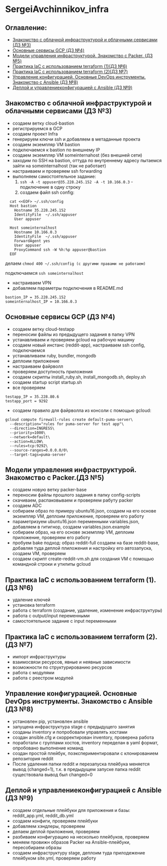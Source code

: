 # SergeiAvchinnikov_infra
## **Оглавление:**
- [Знакомство с облачной инфраструктурой и облачными сервисами (ДЗ №3)](#ДЗ3)
- [Основные сервисы GCP (ДЗ №4)](#ДЗ4)
- [Модели управления инфраструктурой. Знакомство с Packer. (ДЗ №5)](#ДЗ5)
- [Практика IaC с использованием terraform (1)(ДЗ №6)](#ДЗ6)
- [Практика IaC с использованием terraform (2)(ДЗ №7)](#ДЗ7)
- [Управление конфигурацией. Основные DevOps инструменты. Знакомство с Ansible (ДЗ №8)](#ДЗ8)
- [Деплой и управлениеконфигурацией с Ansible (ДЗ №9)](#ДЗ9)


## <a name="ДЗ3"></a>Знакомство с облачной инфраструктурой и облачными сервисами (ДЗ №3)
+ создаем ветку cloud-bastion
+ регистрируемся в GCP
+ создаем проект Infra
+ генерируем ключи ssh и добавляем в метаданные проекта
+ создаем экземпляр VM bastion
+ подключаемся к bastion по внешнему IP
+ создаем экземпляр VM someinternahost (без внешней сети)
+ заходим по SSH на bastion, оттуда по внутреннему адресу пытаемся зайти на someinternalhost (так не работает)
+ настраиваем и проверяем ssh forwarding
+ выполняем самостоятельное задание:
  1. `ssh -A -t appuser@35.228.245.152 -A -t 10.166.0.3` - подключение в одну строку
  2.  создаем файл ssh config:
``` 
  cat <<EOF> ~/.ssh/config
  Host bastion
    Hostname 35.228.245.152
    IdentityFile  ~/.ssh/appuser
    User appuser
  
  Host someinternalhost
    Hostname 10.166.0.3
    IdentityFile  ~/.ssh/appuser
    ForwardAgent yes
    User appuser
    ProxyCommand ssh -W %h:%p appuser@bastion
  EOF
```
делаем `chmod 400 ~/.ssh/config (с другими правами не работаем)`

подключаемся `ssh someinternalhost`

+ настраиваем VPN
+ добавляем параметры подключения в README.md

```
bastion_IP = 35.228.245.152
someinternalhost_IP = 10.166.0.3
```
## <a name="ДЗ4"></a>Основные сервисы GCP (ДЗ №4)
+ создаем ветку cloud-testapp
+ переносим файлы из предыдущего задания в папку VPN
+ устанавливаем и проверяем gcloud на рабочую машину
+ создаем новый инстанс (reddit-app), настраиваем ssh config, подключаемся
+ устанавливаем ruby, bundler, mongodb
+ деплоим приложение
+ настраиваем файрволл
+ проверяем доступность приложения
+ создаем скрипты install_ruby.sh, install_mongodb.sh, deploy.sh
+ сoздаем startup script startup.sh
+ все проверяем

```
testapp_IP = 35.228.80.6
testapp_port = 9292
```

+ создаем правило для файрволла из консоли с помощью gcloud:
```
gcloud compute firewall-rules create default-puma-server\
  --description="rules for puma-server for test app"\
  --direction=INGRESS\
  --priority=1000\
  --network=default\
  --action=ALLOW\
  --rules=tcp:9292\
  --source-ranges=0.0.0.0/0\
  --target-tags=puma-server
```

## <a name="ДЗ5"></a> Модели управления инфраструктурой. Знакомство с Packer.(ДЗ №5)
+ создаем новую ветку packer-base
+ переносим файлы прошлого задания в папку config-scripts
+ скачиваем, распаковываем и проверяем рабуту packer
+ создаем ADC
+ собираем образ по примеру ubuntu16.json, создаем на его основе экземпляр VM, деплоим приложение, проверяем его работу
+ параметризуем ubuntu16.json переменными variables.json, добавляем в гитигнор, создаем variables.json.example
+ собираем образ, на его основе экземпляр VM, деплоим приложение, проверяем его работу
+ пробуем bake подход: образ reddit-full создаем на базе reddit-base, добавляя туда деплой плиложения и настройку его автозапуска, создаем VM, проверяем
+ создаем скрипт create-reddit-vm.sh для создания VM с помощью командной строки
и утилиты gcloud

## <a name="ДЗ6"></a> Практика IaC c использованием terraform (1).(ДЗ №6)
+ удаление ключей
+ установка terraform
+ работа с terraform (создание, удаление, изменение инфраструктуры)
+ работа с output/input переменными
+ самостоятельное задание с input переменными 

## <a name="ДЗ7"></a> Практика IaC c использованием terraform (2).(ДЗ №7)
+ импорт инфраструктуры
+ взаимосвязи ресурсов, явные и неявные зависимости
+ возможности по структурированию ресурсов
+ работа с модулями
+ работа с реестром модулей

## <a name="ДЗ8"></a> Управление конфигурацией. Основные DevOps инструменты. Знакомство с Ansible (ДЗ №8)
+ установлен pip, установлен ansible
+ запущена инфраструктура stage с предыдущего занятия
+ созданы inventory и попробовали управлять хостами
+ создан ansible.cfg и скорректирован inventory, проверена работа
+ поработали с группами хостов, inventory переделан в yaml формат, опробовано выполнение команд
+ создан простой плейбук, поэкспериментировали с клонированием репозитория reddit
+ После удаления папки reddit и перезапуска плейбука меняется вывод (changed=1), т.к. в предыдущем запуске папка reddit существовала вывод был changed=0

## <a name="ДЗ9"></a> Деплой и управлениеконфигурацией с Ansible (ДЗ №9)
+ создаем отдельные плейбуки для приложения и базы: reddit_app.yml, reddit_db.yml
+ создаем конфиги, проверяем плейбуки
+ добавляем хэндлеры, проверяем
+ делаем деплой приложения, проверяем
+ разбиваем конфигурацию на несколько плейбуков, проверяем
+ меняем провижн образов Packer на Ansible-плейбуки, пересобираем образы
+ создаем инфраструктуру stage, деплоим туда прилодежение плейбуком site.yml, проверяем работу
